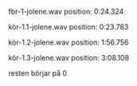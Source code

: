 fbr-1-jolene.wav
position: 0:24.324

kör-1.1-jolene.wav
position: 0:23.783

kör-1.2-jolene.wav
position: 1:56.756

kör-1.3-jolene.wav
position: 3:08.108

resten börjar på 0